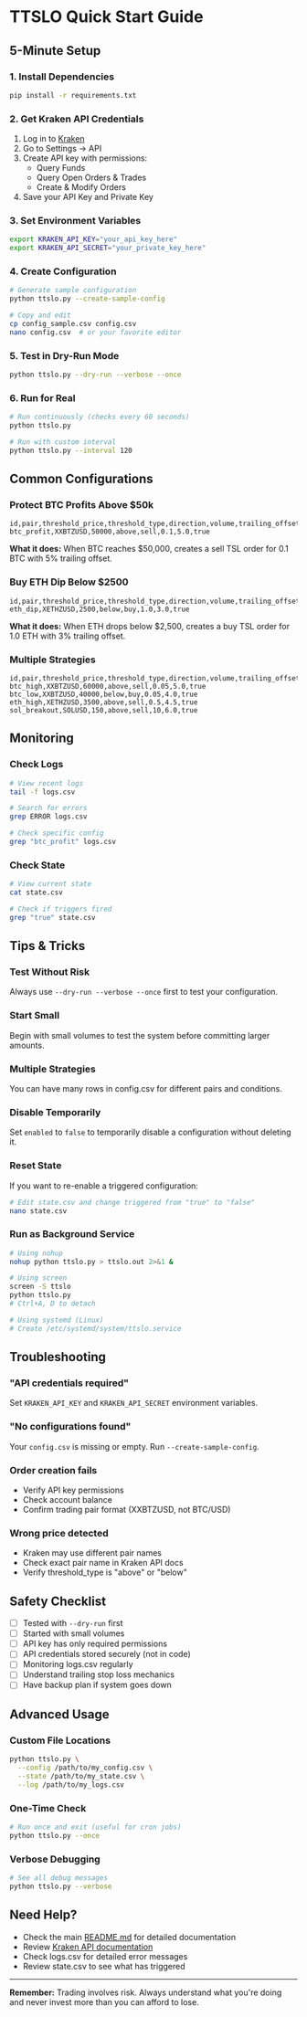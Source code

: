 # TTSLO Quick Start Guide

## 5-Minute Setup

### 1. Install Dependencies
```bash
pip install -r requirements.txt
```

### 2. Get Kraken API Credentials
1. Log in to [Kraken](https://www.kraken.com)
2. Go to Settings → API
3. Create API key with permissions:
   - Query Funds
   - Query Open Orders & Trades
   - Create & Modify Orders
4. Save your API Key and Private Key

### 3. Set Environment Variables
```bash
export KRAKEN_API_KEY="your_api_key_here"
export KRAKEN_API_SECRET="your_private_key_here"
```

### 4. Create Configuration
```bash
# Generate sample configuration
python ttslo.py --create-sample-config

# Copy and edit
cp config_sample.csv config.csv
nano config.csv  # or your favorite editor
```

### 5. Test in Dry-Run Mode
```bash
python ttslo.py --dry-run --verbose --once
```

### 6. Run for Real
```bash
# Run continuously (checks every 60 seconds)
python ttslo.py

# Run with custom interval
python ttslo.py --interval 120
```

## Common Configurations

### Protect BTC Profits Above $50k
```csv
id,pair,threshold_price,threshold_type,direction,volume,trailing_offset_percent,enabled
btc_profit,XXBTZUSD,50000,above,sell,0.1,5.0,true
```
**What it does:** When BTC reaches $50,000, creates a sell TSL order for 0.1 BTC with 5% trailing offset.

### Buy ETH Dip Below $2500
```csv
id,pair,threshold_price,threshold_type,direction,volume,trailing_offset_percent,enabled
eth_dip,XETHZUSD,2500,below,buy,1.0,3.0,true
```
**What it does:** When ETH drops below $2,500, creates a buy TSL order for 1.0 ETH with 3% trailing offset.

### Multiple Strategies
```csv
id,pair,threshold_price,threshold_type,direction,volume,trailing_offset_percent,enabled
btc_high,XXBTZUSD,60000,above,sell,0.05,5.0,true
btc_low,XXBTZUSD,40000,below,buy,0.05,4.0,true
eth_high,XETHZUSD,3500,above,sell,0.5,4.5,true
sol_breakout,SOLUSD,150,above,sell,10,6.0,true
```

## Monitoring

### Check Logs
```bash
# View recent logs
tail -f logs.csv

# Search for errors
grep ERROR logs.csv

# Check specific config
grep "btc_profit" logs.csv
```

### Check State
```bash
# View current state
cat state.csv

# Check if triggers fired
grep "true" state.csv
```

## Tips & Tricks

### Test Without Risk
Always use `--dry-run --verbose --once` first to test your configuration.

### Start Small
Begin with small volumes to test the system before committing larger amounts.

### Multiple Strategies
You can have many rows in config.csv for different pairs and conditions.

### Disable Temporarily
Set `enabled` to `false` to temporarily disable a configuration without deleting it.

### Reset State
If you want to re-enable a triggered configuration:
```bash
# Edit state.csv and change triggered from "true" to "false"
nano state.csv
```

### Run as Background Service
```bash
# Using nohup
nohup python ttslo.py > ttslo.out 2>&1 &

# Using screen
screen -S ttslo
python ttslo.py
# Ctrl+A, D to detach

# Using systemd (Linux)
# Create /etc/systemd/system/ttslo.service
```

## Troubleshooting

### "API credentials required"
Set `KRAKEN_API_KEY` and `KRAKEN_API_SECRET` environment variables.

### "No configurations found"
Your `config.csv` is missing or empty. Run `--create-sample-config`.

### Order creation fails
- Verify API key permissions
- Check account balance
- Confirm trading pair format (XXBTZUSD, not BTC/USD)

### Wrong price detected
- Kraken may use different pair names
- Check exact pair name in Kraken API docs
- Verify threshold_type is "above" or "below"

## Safety Checklist

- [ ] Tested with `--dry-run` first
- [ ] Started with small volumes
- [ ] API key has only required permissions
- [ ] API credentials stored securely (not in code)
- [ ] Monitoring logs.csv regularly
- [ ] Understand trailing stop loss mechanics
- [ ] Have backup plan if system goes down

## Advanced Usage

### Custom File Locations
```bash
python ttslo.py \
  --config /path/to/my_config.csv \
  --state /path/to/my_state.csv \
  --log /path/to/my_logs.csv
```

### One-Time Check
```bash
# Run once and exit (useful for cron jobs)
python ttslo.py --once
```

### Verbose Debugging
```bash
# See all debug messages
python ttslo.py --verbose
```

## Need Help?

- Check the main [README.md](README.md) for detailed documentation
- Review [Kraken API documentation](https://docs.kraken.com/rest/)
- Check logs.csv for detailed error messages
- Review state.csv to see what has triggered

---

**Remember:** Trading involves risk. Always understand what you're doing and never invest more than you can afford to lose.
